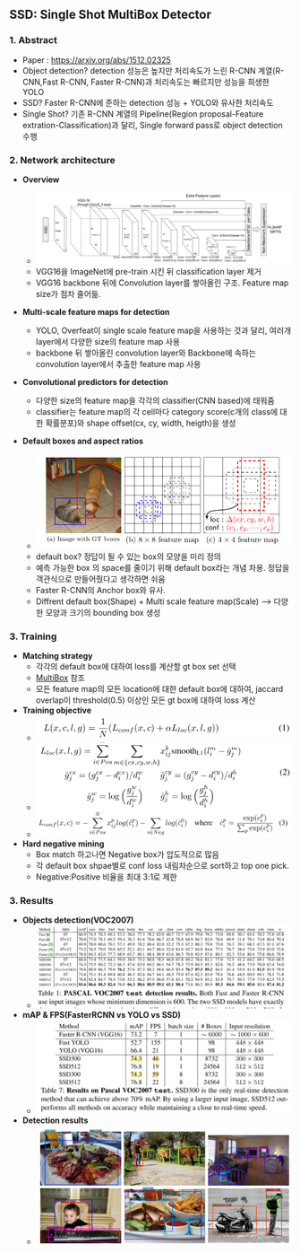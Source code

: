 ## SSD: Single Shot MultiBox Detector

### 1. Abstract
  * Paper : https://arxiv.org/abs/1512.02325
  * Object detection? detection 성능은 높지만 처리속도가 느린 R-CNN 계열(R-CNN,Fast R-CNN, Faster R-CNN)과 처리속도는 빠르지만 성능을 희생한 YOLO
  * SSD? Faster R-CNN에 준하는 detection 성능 + YOLO와 유사한 처리속도
  * Single Shot? 기존 R-CNN 계열의 Pipeline(Region proposal-Feature extration-Classification)과 달리, Single forward pass로 object detection 수행
  
### 2. Network architecture
  * **Overview**
    * <img src="FIGURES/SSD/overview.PNG">
    * VGG16을 ImageNet에 pre-train 시킨 뒤 classification layer 제거
    * VGG16 backbone 뒤에 Convolution layer를 쌓아올린 구조. Feature map size가 점차 줄어듦.
    
  * **Multi-scale feature maps for detection**
    * YOLO, Overfeat이 single scale feature map을 사용하는 것과 달리, 여러개 layer에서 다양한 size의 feature map 사용
    * backbone 뒤 쌓아올린 convolution layer와 Backbone에 속하는 convolution layer에서 추출한 feature map 사용
    
  * **Convolutional predictors for detection**
    * 다양한 size의 feature map을 각각의 classifier(CNN based)에 태워줌
    * classifier는 feature map의 각 cell마다 category score(c개의 class에 대한 확률분포)와 shape offset(cx, cy, width, heigth)을 생성
    
  * **Default boxes and aspect ratios**
    * <img src="FIGURES/SSD/default_box.PNG">
    * default box? 정답이 될 수 있는 box의 모양을 미리 정의
    * 예측 가능한 box 의 space를 줄이기 위해 default box라는 개념 차용. 정답을 객관식으로 만들어줬다고 생각하면 쉬움
    * Faster R-CNN의 Anchor box와 유사. 
    * Diffrent default box(Shape) + Multi scale feature map(Scale) --> 다양한 모양과 크기의 bounding box 생성
    
### 3. Training
  * **Matching strategy**
    * 각각의 default box에 대하여 loss를 계산할 gt box set 선택
    * [MultiBox](https://pdfs.semanticscholar.org/0674/792f5edac72b77fb1297572c15b153576418.pdf) 참조
    * 모든 feature map의 모든 location에 대한 default box에 대하여, jaccard overlap이 threshold(0.5) 이상인 모든 gt box에 대하여 loss 계산
  * **Training objective**
    * <img src="FIGURES/SSD/obj1.PNG" width=500px>
    * <img src="FIGURES/SSD/obj2.PNG" width=500px>
    * <img src="FIGURES/SSD/obj3.PNG" width=500px>
  * **Hard negative mining**
    * Box match 하고나면 Negative box가 압도적으로 많음
    * 각 default box shpae별로 conf loss 내림차순으로 sort하고 top one pick. 
    * Negative:Positive 비율을 최대 3:1로 제한
    
### 3. Results
  * **Objects detection(VOC2007)**
    * <img src="FIGURES/SSD/res1.PNG">
  * **mAP & FPS(FasterRCNN vs YOLO vs SSD)**
    * <img src="FIGURES/SSD/res2.PNG">
  * **Detection results**
    * <img src="FIGURES/SSD/res3.PNG">

